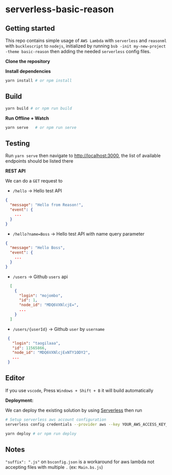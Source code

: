 # serverless-basic-reason

## Getting started

This repo contains simple usage of `AWS Lambda` with `serverless` and `reasonml` with `bucklescript` to `nodejs`, initialized by running `bsb -init my-new-project -theme basic-reason` then adding the needed `serverless` config files.

**Clone the repository**

**Install dependencies**

```sh
yarn install # or npm install
```

## Build

```sh
yarn build # or npm run build
```

**Run Offline + Watch**

```sh
yarn serve   # or npm run serve
```

## Testing

Run `yarn serve` then navigate to [http://localhost:3000](http://localhost:3000), the list of available endpoints should be listed there

**REST API**

We can do a `GET` request to 
 * `/hello` -> Hello test API
  ```json
  {
    "message": "Hello from Reason!",
    "event": {
      ...
    }
  }
  ```

 * `/hello?name=Boss` -> Hello test API with name query parameter
  ```json
  {
    "message": "Hello Boss",
    "event": {
      ...
    }
  }
  ```

 * `/users` -> Github `users` api
  ```json
    [
      {
        "login": "mojombo",
        "id": 1,
        "node_id": "MDQ6VXNlcjE=",
        ...
      }
    ]
  ```

 * `/users/{userId}` -> Github `user` by `username`
 ```json
  {
    "login": "taogilaaa",
    "id": 11565866,
    "node_id": "MDQ6VXNlcjExNTY1ODY2",
    ...
  }
 ```
 
## Editor
If you use `vscode`, Press `Windows + Shift + B` it will build automatically

**Deployment:**

We can deploy the existing solution by using [Serverless](https://serverless.com) then run

```sh
# Setup serverless aws account configuration
serverless config credentials --provider aws --key YOUR_AWS_ACCESS_KEY_ID --secret YOUR_AWS_SECRET_ACCESS_KEY

yarn deploy # or npm run deploy
```

## Notes

`"suffix": ".js"` on `bsconfig.json` is a workaround for aws lambda not accepting files with multiple `.` (ex: `Main.bs.js`)
